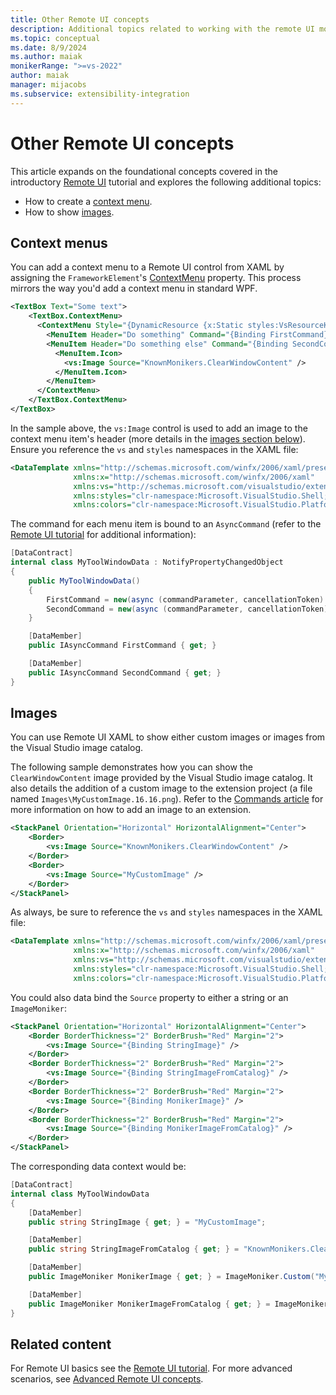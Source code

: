 ```yaml
---
title: Other Remote UI concepts
description: Additional topics related to working with the remote UI model.
ms.topic: conceptual
ms.date: 8/9/2024
ms.author: maiak
monikerRange: ">=vs-2022"
author: maiak
manager: mijacobs
ms.subservice: extensibility-integration
---
```


# Other Remote UI concepts

This article expands on the foundational concepts covered in the introductory [Remote UI](remote-ui.md) tutorial and explores the following additional topics:

- How to create a [context menu](#context-menus).
- How to show [images](#images).

## Context menus

You can add a context menu to a Remote UI control from XAML by assigning the `FrameworkElement`'s [ContextMenu](/dotnet/api/system.windows.frameworkelement.contextmenu) property. This process mirrors the way you'd add a context menu in standard WPF.

```xml
<TextBox Text="Some text">
    <TextBox.ContextMenu>
      <ContextMenu Style="{DynamicResource {x:Static styles:VsResourceKeys.ContextMenuStyleKey}}">
        <MenuItem Header="Do something" Command="{Binding FirstCommand}" />
        <MenuItem Header="Do something else" Command="{Binding SecondCommand}">
          <MenuItem.Icon>
            <vs:Image Source="KnownMonikers.ClearWindowContent" />
          </MenuItem.Icon>
        </MenuItem>
      </ContextMenu>
    </TextBox.ContextMenu>
</TextBox>
```

In the sample above, the `vs:Image` control is used to add an image to the context menu item's header (more details in the [images section below](#images)). Ensure you reference the `vs` and `styles` namespaces in the XAML file:

```xml
<DataTemplate xmlns="http://schemas.microsoft.com/winfx/2006/xaml/presentation"
              xmlns:x="http://schemas.microsoft.com/winfx/2006/xaml"
              xmlns:vs="http://schemas.microsoft.com/visualstudio/extensibility/2022/xaml"
              xmlns:styles="clr-namespace:Microsoft.VisualStudio.Shell;assembly=Microsoft.VisualStudio.Shell.15.0"
              xmlns:colors="clr-namespace:Microsoft.VisualStudio.PlatformUI;assembly=Microsoft.VisualStudio.Shell.15.0">
```

The command for each menu item is bound to an `AsyncCommand` (refer to the [Remote UI tutorial](remote-ui.md) for additional information):

```cs
[DataContract]
internal class MyToolWindowData : NotifyPropertyChangedObject
{
    public MyToolWindowData()
    {
        FirstCommand = new(async (commandParameter, cancellationToken) => ...);
        SecondCommand = new(async (commandParameter, cancellationToken) => ...);
    }

    [DataMember]
    public IAsyncCommand FirstCommand { get; }

    [DataMember]
    public IAsyncCommand SecondCommand { get; }
}
```

## Images

You can use Remote UI XAML to show either custom images or images from the Visual Studio image catalog.

The following sample demonstrates how you can show the `ClearWindowContent` image provided by the Visual Studio image catalog. It also details the addition of a custom image to the extension project (a file named `Images\MyCustomImage.16.16.png`).
Refer to the [Commands article](../command/command.md#add-an-icon-to-a-command) for more information on how to add an image to an extension.

```xml
<StackPanel Orientation="Horizontal" HorizontalAlignment="Center">
    <Border>
        <vs:Image Source="KnownMonikers.ClearWindowContent" />
    </Border>
    <Border>
        <vs:Image Source="MyCustomImage" />
    </Border>
</StackPanel>
```

As always, be sure to reference the `vs` and `styles` namespaces in the XAML file:

```xml
<DataTemplate xmlns="http://schemas.microsoft.com/winfx/2006/xaml/presentation"
              xmlns:x="http://schemas.microsoft.com/winfx/2006/xaml"
              xmlns:vs="http://schemas.microsoft.com/visualstudio/extensibility/2022/xaml"
              xmlns:styles="clr-namespace:Microsoft.VisualStudio.Shell;assembly=Microsoft.VisualStudio.Shell.15.0"
              xmlns:colors="clr-namespace:Microsoft.VisualStudio.PlatformUI;assembly=Microsoft.VisualStudio.Shell.15.0">
```

You could also data bind the `Source` property to either a string or an `ImageMoniker`:

```xml
<StackPanel Orientation="Horizontal" HorizontalAlignment="Center">
    <Border BorderThickness="2" BorderBrush="Red" Margin="2">
        <vs:Image Source="{Binding StringImage}" />
    </Border>
    <Border BorderThickness="2" BorderBrush="Red" Margin="2">
        <vs:Image Source="{Binding StringImageFromCatalog}" />
    </Border>
    <Border BorderThickness="2" BorderBrush="Red" Margin="2">
        <vs:Image Source="{Binding MonikerImage}" />
    </Border>
    <Border BorderThickness="2" BorderBrush="Red" Margin="2">
        <vs:Image Source="{Binding MonikerImageFromCatalog}" />
    </Border>
</StackPanel>
```

The corresponding data context would be:

```cs
[DataContract]
internal class MyToolWindowData
{
    [DataMember]
    public string StringImage { get; } = "MyCustomImage";

    [DataMember]
    public string StringImageFromCatalog { get; } = "KnownMonikers.ClearWindowContent";

    [DataMember]
    public ImageMoniker MonikerImage { get; } = ImageMoniker.Custom("MyCustomImage");

    [DataMember]
    public ImageMoniker MonikerImageFromCatalog { get; } = ImageMoniker.KnownValues.ClearWindowContent;
}
```

## Related content

For Remote UI basics see the [Remote UI tutorial](remote-ui.md). For more advanced scenarios, see [Advanced Remote UI concepts](advanced-remote-ui.md).
